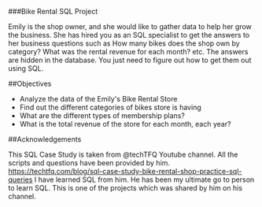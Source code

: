 ###Bike Rental SQL Project

Emily is the shop owner, and she would like to gather data to help her grow the 
business. She has hired you as an SQL specialist to get the answers to her 
business questions such as How many bikes does the shop own by category? 
What was the rental revenue for each month? etc. The answers are hidden in the 
database. You just need to figure out how to get them out using SQL.


##Objectives

- Analyze the data of the Emily's Bike Rental Store
- Find out the different categories of bikes store is having
- What are the different types of membership plans?
- What is the total revenue of the store for each month, each year?


##Acknowledgements

This SQL Case Study is taken from @techTFQ Youtube channel. All the scripts and questions have been provided by him.
https://techtfq.com/blog/sql-case-study-bike-rental-shop-practice-sql-queries
I have learned SQL from him. He has been my ultimate go to person to learn SQL. This is one of the projects which was shared by him on his channel.

